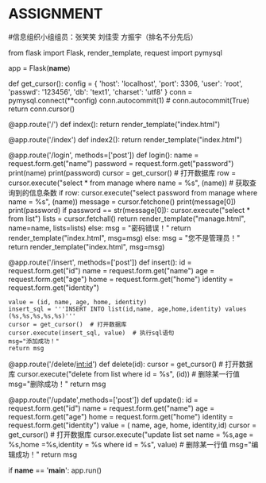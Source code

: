 # ASSIGNMENT
#信息组织小组组员：张笑笑 刘佳雯 方振宇（排名不分先后）

from flask import Flask, render_template, request
import pymysql

app = Flask(__name__)


def get_cursor():
    config = {
        'host': 'localhost',
        'port': 3306,
        'user': 'root',
        'passwd': '123456',
        'db': 'text1',
        'charset': 'utf8'
    }
    conn = pymysql.connect(**config)
    conn.autocommit(1)  # conn.autocommit(True)
    return conn.cursor()


@app.route('/')
def index():
    return render_template("index.html")

@app.route('/index')
def index2():
    return render_template("index.html")

@app.route('/login', methods=['post'])
def login():
    name = request.form.get("name")
    password = request.form.get("password")
    print(name)
    print(password)
    cursor = get_cursor()  # 打开数据库
    row = cursor.execute("select * from manage where name = %s", (name))  # 获取查询到的信息条数
    if row:
        cursor.execute("select password from manage where name = %s", (name))
        message = cursor.fetchone()
        print(message[0])
        print(password)
        if password == str(message[0]):
            cursor.execute("select * from list")
            lists = cursor.fetchall()
            return render_template("manage.html", name=name, lists=lists)
        else:
            msg = "密码错误！"
            return render_template("index.html", msg=msg)
    else:
        msg = "您不是管理员！"
        return render_template("index.html", msg=msg)


@app.route('/insert', methods=['post'])
def insert():
    id = request.form.get("id")
    name = request.form.get("name")
    age = request.form.get("age")
    home = request.form.get("home")
    identity = request.form.get("identity")

    value = (id, name, age, home, identity)
    insert_sql = '''INSERT INTO list(id,name, age,home,identity) values (%s,%s,%s,%s,%s)'''
    cursor = get_cursor()  # 打开数据库
    cursor.execute(insert_sql, value)  # 执行sql语句
    msg="添加成功！"
    return msg


@app.route('/delete/<int:id>')
def delete(id):
    cursor = get_cursor()  # 打开数据库
    cursor.execute("delete from list where id = %s", (id))  # 删除某一行值
    msg="删除成功！"
    return msg


@app.route('/update',methods=['post'])
def update():
    id = request.form.get("id")
    name = request.form.get("name")
    age = request.form.get("age")
    home = request.form.get("home")
    identity = request.form.get("identity")
    value = ( name, age, home, identity,id)
    cursor = get_cursor()  # 打开数据库
    cursor.execute("update list set name = %s,age = %s,home =%s,identity = %s  where id = %s", value)  # 删除某一行值
    msg="编辑成功！"
    return msg


if __name__ == '__main__':
    app.run()
